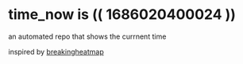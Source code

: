 # time_now is (( 1686020400024 ))

an automated repo that shows the currnent time

inspired by [breakingheatmap](https://github.com/breakingheatmap/breakingheatmap)